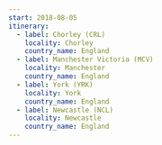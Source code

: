 ```yaml
---
start: 2018-08-05
itinerary:
  - label: Chorley (CRL)
    locality: Chorley
    country_name: England
  - label: Manchester Victoria (MCV)
    locality: Manchester
    country_name: England
  - label: York (YRK)
    locality: York
    country_name: England
  - label: Newcastle (NCL)
    locality: Newcastle
    country_name: England
---
```

